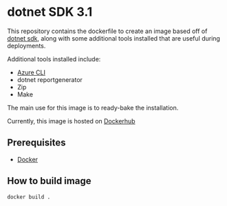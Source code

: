 # dotnet SDK 3.1

This repository contains the dockerfile to create an image based off of [dotnet sdk](https://hub.docker.com/_/microsoft-dotnet-sdk/), along with some additional tools installed that are useful during deployments.

Additional tools installed include:
* [Azure CLI](https://docs.microsoft.com/en-us/cli/azure/?view=azure-cli-latest)
* dotnet reportgenerator
* Zip
* Make


The main use for this image is to ready-bake the installation.

Currently, this image is hosted on [Dockerhub](https://hub.docker.com/repository/docker/njlnick/dotnet-sdk)

## Prerequisites

* [Docker](https://docs.docker.com/get-docker/)

## How to build image

```bash
docker build .
```
